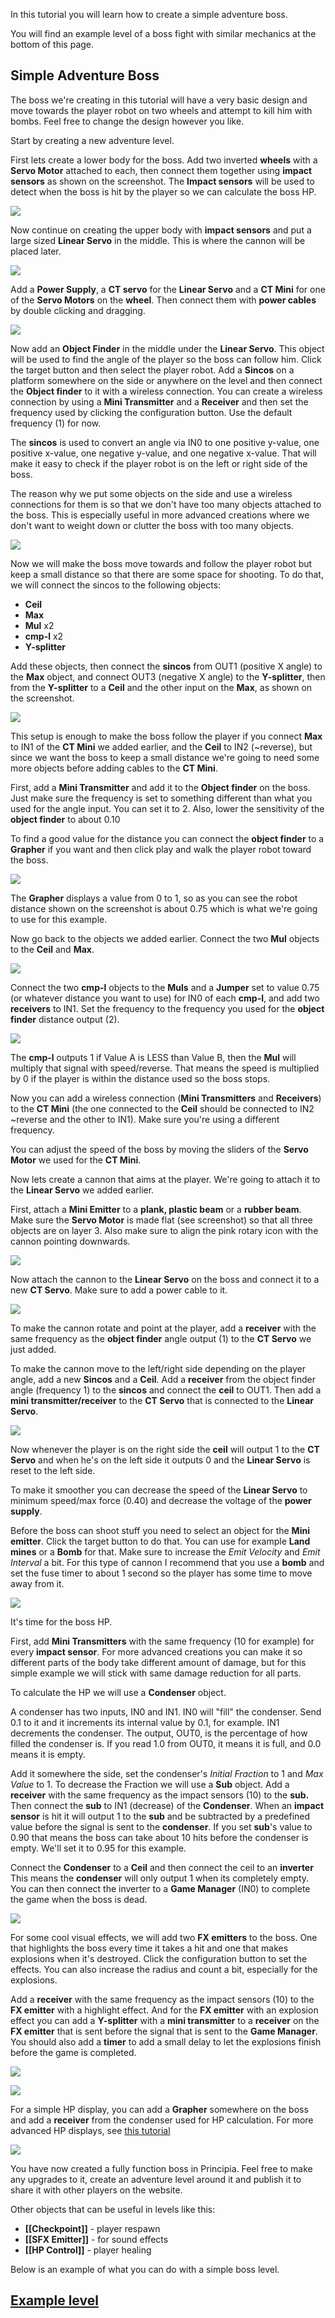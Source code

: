 In this tutorial you will learn how to create a simple adventure boss.

You will find an example level of a boss fight with similar mechanics at the bottom of this page.

## Simple Adventure Boss
The boss we're creating in this tutorial will have a very basic design and move towards the player robot on two wheels and attempt to kill him with bombs. Feel free to change the design however you like.

Start by creating a new adventure level.

First lets create a lower body for the boss. Add two inverted **wheels** with a **Servo Motor** attached to each, then connect them together using **impact sensors** as shown on the screenshot. The **Impact sensors** will be used to detect when the boss is hit by the player so we can calculate the boss HP.

![](/wiki/images/imgur/f9qXLcX.webp)

Now continue on creating the upper body with **impact sensors** and put a large sized **Linear Servo** in the middle. This is where the cannon will be placed later.

![](/wiki/images/imgur/Nm3hTob.webp)

Add a **Power Supply**, a **CT servo** for the **Linear Servo** and a **CT Mini** for one of the **Servo Motors** on the **wheel**. Then connect them with **power cables** by double clicking and dragging.

![](/wiki/images/imgur/N2X9AB6.webp)

Now add an **Object Finder** in the middle under the **Linear Servo**. This object will be used to find the angle of the player so the boss can follow him. Click the target button and then select the player robot. Add a **Sincos** on a platform somewhere on the side or anywhere on the level and then connect the **Object finder** to it with a wireless connection. You can create a wireless connection by using a **Mini Transmitter** and a **Receiver** and then set the frequency used by clicking the configuration button. Use the default frequency (1) for now.

The **sincos** is used to convert an angle via IN0 to one positive y-value, one positive x-value,
one negative y-value, and one negative x-value. That will make it easy to check if the player robot is on the left or right side of the boss.

The reason why we put some objects on the side and use a wireless connections for them is so that we don't have too many objects attached to the boss. This is especially useful in more advanced creations where we don't want to weight down or clutter the boss with too many objects.

![](/wiki/images/imgur/UspJJPY.webp)

Now we will make the boss move towards and follow the player robot but keep a small distance so that there are some space for shooting. To do that, we will connect the sincos to the following objects:
* **Ceil**
* **Max**
* **Mul** x2
* **cmp-l** x2
* **Y-splitter**

Add these objects, then connect the **sincos** from OUT1 (positive X angle) to the **Max** object, and connect OUT3 (negative X angle) to the **Y-splitter**, then from the **Y-splitter** to a **Ceil** and the other input on the **Max**, as shown on the screenshot.

![](/wiki/images/imgur/s2rGAkp.webp)

This setup is enough to make the boss follow the player if you connect **Max** to IN1 of the **CT Mini** we added earlier, and the **Ceil** to IN2 (~reverse), but since we want the boss to keep a small distance we're going to need some more objects before adding cables to the **CT Mini**.

First, add a **Mini Transmitter** and add it to the **Object finder** on the boss. Just make sure the frequency is set to something different than what you used for the angle input. You can set it to 2. Also, lower the sensitivity of the **object finder** to about 0.10

To find a good value for the distance you can connect the **object finder** to a **Grapher** if you want and then click play and walk the player robot toward the boss.

![](/wiki/images/imgur/fIX4B7T.webp)

The **Grapher** displays a value from 0 to 1, so as you can see the robot distance shown on the screenshot is about 0.75 which is what we're going to use for this example.

Now go back to the objects we added earlier. Connect the two **Mul** objects to the **Ceil** and **Max**.

![](/wiki/images/imgur/EuPx6Xa.webp)

Connect the two **cmp-l** objects to the **Muls** and a **Jumper** set to value 0.75 (or whatever distance you want to use) for IN0 of each **cmp-l**, and add two **receivers** to IN1. Set the frequency to the frequency you used for the **object finder** distance output (2).

![](/wiki/images/imgur/P0C7uHk.webp)

The **cmp-l** outputs 1 if Value A is LESS than Value B, then the **Mul** will multiply that signal with speed/reverse. That means the speed is multiplied by 0 if the player is within the distance used so the boss stops.

Now you can add a wireless connection (**Mini Transmitters** and **Receivers**) to the **CT Mini** (the one connected to the **Ceil** should be connected to IN2 ~reverse and the other to IN1). Make sure you're using a different frequency.

You can adjust the speed of the boss by moving the sliders of the **Servo Motor** we used for the **CT Mini**.

Now lets create a cannon that aims at the player. We're going to attach it to the **Linear Servo** we added earlier.

First, attach a **Mini Emitter** to a **plank, plastic beam** or a **rubber beam**. Make sure the **Servo Motor** is made flat (see screenshot) so that all three objects are on layer 3. Also make sure to align the pink rotary icon with the cannon pointing downwards.

![](/wiki/images/imgur/7s1g9D9.webp)

Now attach the cannon to the **Linear Servo** on the boss and connect it to a new **CT Servo**. Make sure to add a power cable to it.

![](/wiki/images/imgur/nt8Fa3C.webp)

To make the cannon rotate and point at the player, add a **receiver** with the same frequency as the **object finder** angle output (1) to the **CT Servo** we just added.

To make the cannon move to the left/right side depending on the player angle, add a new **Sincos** and a **Ceil**. Add a **receiver** from the object finder angle (frequency 1) to the **sincos** and connect the **ceil** to OUT1. Then add a **mini transmitter/receiver** to the **CT Servo** that is connected to the **Linear Servo**.

![](/wiki/images/imgur/5yoWmZK.webp)

Now whenever the player is on the right side the **ceil** will output 1 to the **CT Servo** and when he's on the left side it outputs 0 and the **Linear Servo** is reset to the left side.

To make it smoother you can decrease the speed of the **Linear Servo** to minimum speed/max force (0.40) and decrease the voltage of the **power supply**.

Before the boss can shoot stuff you need to select an object for the **Mini emitter**. Click the target button to do that. You can use for example **Land mines** or a **Bomb** for that. Make sure to increase the *Emit Velocity* and *Emit Interval* a bit. For this type of cannon I recommend that you use a **bomb** and set the fuse timer to about 1 second so the player has some time to move away from it.

![](/wiki/images/imgur/Mwhxrvj.webp)

It's time for the boss HP.

First, add **Mini Transmitters** with the same frequency (10 for example) for every **impact sensor**. For more advanced creations you can make it so different parts of the body take different amount of damage, but for this simple example we will stick with same damage reduction for all parts.

To calculate the HP we will use a **Condenser** object.

A condenser has two inputs, IN0 and IN1. IN0 will "fill" the condenser. Send 0.1 to it and it increments its internal value by 0.1, for example. IN1 decrements the condenser. The output, OUT0, is the percentage of how filled the condenser is. If you read 1.0 from OUT0, it means it is full, and 0.0 means it is empty.

Add it somewhere the side, set the condenser's *Initial Fraction* to 1 and *Max Value* to 1. To decrease the Fraction we will use a **Sub** object. Add a **receiver** with the same frequency as the impact sensors (10) to the **sub.** Then connect the **sub** to IN1 (decrease) of the **Condenser**. When an **impact sensor** is hit it will output 1 to the **sub** and be subtracted by a predefined value before the signal is sent to the **condenser**. If you set **sub**'s value to 0.90 that means the boss can take about 10 hits before the condenser is empty. We'll set it to 0.95 for this example.

Connect the **Condenser** to a **Ceil** and then connect the ceil to an **inverter** This means the **condenser** will only output 1 when its completely empty. You can then connect the inverter to a **Game Manager** (IN0) to complete the game when the boss is dead.

![](/wiki/images/imgur/dmfKKul.webp)

For some cool visual effects, we will add two **FX emitters** to the boss. One that highlights the boss every time it takes a hit and one that makes explosions when it's destroyed. Click the configuration button to set the effects. You can also increase the radius and count a bit, especially for the explosions.

Add a **receiver** with the same frequency as the impact sensors (10) to the **FX emitter** with a highlight effect.
And for the **FX emitter** with an explosion effect you can add a **Y-splitter** with a **mini transmitter** to a **receiver** on the **FX emitter** that is sent before the signal that is sent to the **Game Manager**. You should also add a **timer** to add a small delay to let the explosions finish before the game is completed.

![](/wiki/images/imgur/V4RHewo.webp)

![](/wiki/images/imgur/pmwyzqP.webp)

For a simple HP display, you can add a **Grapher** somewhere on the boss and add a **receiver** from the condenser used for HP calculation.
For more advanced HP displays, see [this tutorial](Creating_A_Transforming_Adventure_Boss)

![](/wiki/images/imgur/FLVulei.webp)

You have now created a fully function boss in Principia. Feel free to make any upgrades to it, create an adventure level around it and publish it to share it with other players on the website.

Other objects that can be useful in levels like this:
- **[[Checkpoint]]** - player respawn
- **[[SFX Emitter]]** - for sound effects
- **[[HP Control]]** - player healing

Below is an example of what you can do with a simple boss level.

## [Example level](https://archive.principia-web.se/level/7923)
